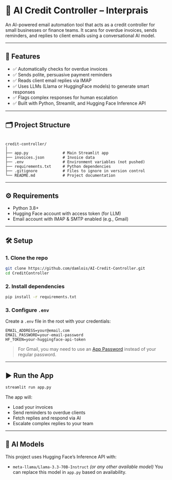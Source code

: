 # 📧 AI Credit Controller – Interprais

An AI-powered email automation tool that acts as a credit controller for small businesses or finance teams. It scans for overdue invoices, sends reminders, and replies to client emails using a conversational AI model.

---

## 🚀 Features

- ✅ Automatically checks for overdue invoices
- ✅ Sends polite, persuasive payment reminders
- ✅ Reads client email replies via IMAP
- ✅ Uses LLMs (Llama or HuggingFace models) to generate smart responses
- ✅ Flags complex responses for human escalation
- ✅ Built with Python, Streamlit, and Hugging Face Inference API

---

## 🗂️ Project Structure

```

credit-controller/
│
├── app.py               # Main Streamlit app
├── invoices.json        # Invoice data
├── .env                 # Environment variables (not pushed)
├── requirements.txt     # Python dependencies
├── .gitignore           # Files to ignore in version control
└── README.md            # Project documentation

````

---

## ⚙️ Requirements

- Python 3.8+
- Hugging Face account with access token (for LLM)
- Email account with IMAP & SMTP enabled (e.g., Gmail)

---

## 🛠️ Setup

### 1. Clone the repo

```bash
git clone https://github.com/damlois/AI-Credit-Controller.git
cd CreditController
````

### 2. Install dependencies

```bash
pip install -r requirements.txt
```

### 3. Configure `.env`

Create a `.env` file in the root with your credentials:

```env
EMAIL_ADDRESS=your@email.com
EMAIL_PASSWORD=your-email-password
HF_TOKEN=your-huggingface-api-token
```

> For Gmail, you may need to use an [App Password](https://support.google.com/accounts/answer/185833) instead of your regular password.

---

## ▶️ Run the App

```bash
streamlit run app.py
```

The app will:

* Load your invoices
* Send reminders to overdue clients
* Fetch replies and respond via AI
* Escalate complex replies to your team

---

## 🧠 AI Models

This project uses Hugging Face’s Inference API with:

* `meta-llama/Llama-3.3-70B-Instruct` *(or any other available model)*
  You can replace this model in `app.py` based on availability.

